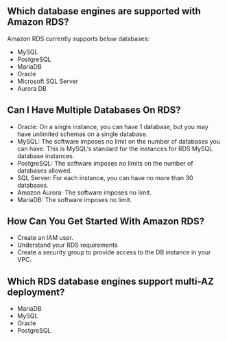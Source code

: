 ## Which database engines are supported with Amazon RDS?

Amazon RDS currently supports below databases:

- MySQL
- PostgreSQL
- MariaDB
- Oracle
- Microsoft SQL Server
- Aurora DB

## Can I Have Multiple Databases On RDS?

- Oracle: On a single instance, you can have 1 database, but you may have unlimited schemas on a single database.
- MySQL: The software imposes no limit on the number of databases you can have. This is MySQL’s standard for the instances for RDS MySQL database instances.
- PostgreSQL: The software imposes no limits on the number of databases allowed.
- SQL Server: For each instance, you can have no more than 30 databases.
- Amazon Aurora: The software imposes no limit.
- MariaDB: The software imposes no limit.

## How Can You Get Started With Amazon RDS?

- Create an IAM user.
- Understand your RDS requirements
- Create a security group to provide access to the DB instance in your VPC.

## Which RDS database engines support multi-AZ deployment?

- MariaDB
- MySQL
- Oracle
- PostgreSQL

